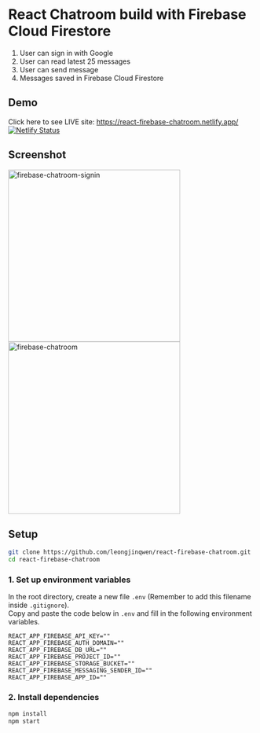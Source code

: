 # React Chatroom build with Firebase Cloud Firestore
1. User can sign in with Google
1. User can read latest 25 messages
1. User can send message 
1. Messages saved in Firebase Cloud Firestore

## Demo

Click here to see LIVE site: https://react-firebase-chatroom.netlify.app/  
[![Netlify Status](https://api.netlify.com/api/v1/badges/46359ff0-2615-4549-ac9e-2663a17ca30d/deploy-status)](https://app.netlify.com/sites/react-firebase-chatroom/deploys)

## Screenshot
<img src="https://jw-aws-bucket.s3-ap-southeast-1.amazonaws.com/firebast-chat-signin.png" alt="firebase-chatroom-signin" width="350">

<img src="https://jw-aws-bucket.s3-ap-southeast-1.amazonaws.com/firebase-chat-chatroom.png" alt="firebase-chatroom" width="350">


## Setup
```bash
git clone https://github.com/leongjinqwen/react-firebase-chatroom.git
cd react-firebase-chatroom
```
### 1. Set up environment variables
In the root directory, create a new file `.env` (Remember to add this filename inside `.gitignore`).  
Copy and paste the code below in `.env` and fill in the following environment variables.
```
REACT_APP_FIREBASE_API_KEY=""
REACT_APP_FIREBASE_AUTH_DOMAIN=""
REACT_APP_FIREBASE_DB_URL=""
REACT_APP_FIREBASE_PROJECT_ID=""
REACT_APP_FIREBASE_STORAGE_BUCKET=""
REACT_APP_FIREBASE_MESSAGING_SENDER_ID=""
REACT_APP_FIREBASE_APP_ID=""
```
### 2. Install dependencies
```bash
npm install
npm start
```